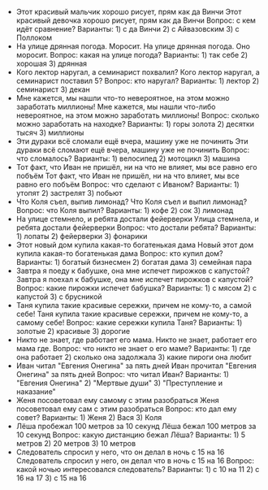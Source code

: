 * Этот красивый мальчик хорошо рисует, прям как да Винчи
 Этот красивый девочка хорошо рисует, прям как да Винчи
 Вопрос: с кем идёт сравнение?
 Варианты: 1) с да Винчи 2) с Айвазовским 3) с Поллоком 
* На улице дрянная погода. Моросит.
 На улице дрянная погода. Оно моросит.
 Вопрос: какая на улице погода?
 Варианты: 1) так себе 2) хорошая 3) дрянная 
* Кого лектор наругал, а семинарист похвалил?
 Кого лектор наругал, а семинарист поставил 5?
 Вопрос: кто наругал?
 Варианты: 1) лектор 2) семинарист 3) декан
* Мне кажется, мы нашли что-то невероятное, на этом можно заработать миллионы!
 Мне кажется, мы нашли что-либо невероятное, на этом можно заработать миллионы!
 Вопрос: сколько можно заработать на находке?
 Варианты: 1) горы золота 2) десятки тысяч 3) миллионы
* Эти дураки всё сломали ещё вчера, машину уже не починить
 Эти дураки всё сломают ещё вчера, машину уже не починить
 Вопрос: что сломалось?
 Варианты: 1) велосипед 2) мотоцикл 3) машина
* Тот факт, что Иван не пришёл, ни на что не влияет, мы все равно его побъём
 Тот факт, что Иван не пришёл, ни на что влияет, мы все равно его побъём
 Вопрос: что сделают с Иваном?
 Варианты: 1) утопят 2) застрелят 3) побьют
* Что Коля съел, выпив лимонад?
 Что Коля съел и выпил лимонад?
 Вопрос: что Коля выпил?
 Варианты: 1) кофе 2) сок 3) лимонад
* На улице стемнело, и ребята достали фейерверки
 Улица стемнела, и ребята достали фейерверки
 Вопрос: что достали ребята? 
 Варианты: 1) лопаты 2) фейерверки 3) фонарики
* Этот новый дом купила какая-то богатенькая дама
 Новый этот дом купила какая-то богатенькая дама
 Вопрос: кто купил дом? 
 Варианты: 1) богатый бизнесмен 2) богатая дама 3) семейная пара
* Завтра я поеду к бабушке, она мне испечет пирожков с капустой?
 Завтра я поехал к бабушке, она мне испечет пирожков с капустой?
 Вопрос: какие пирожки испечет бабушка? 
 Варианты: 1) с мясом 2) с капустой 3) с брусникой
* Таня купила такие красивые сережки, причем не кому-то, а самой себе!
 Таня купила такие красивые сережки, причем не кому-то, а самому себе!
 Вопрос: какие сережки купила Таня? 
 Варианты: 1) золотые 2) красивые 3) дорогие
* Никто не знает, где работает его мама.
 Никто не знает, работает его мама где.
 Вопрос: что никто не знает о его маме?
 Варианты: 1) где она работает 2) сколько она задолжала 3) какие пироги она любит
* Иван читал "Евгения Онегина" за пять дней
 Иван прочитал "Евгения Онегина" за пять дней
 Вопрос: что читал Иван?
 Варианты: 1) "Евгения Онегина" 2) "Мертвые души" 3) "Преступление и наказание"
* Женя посоветовал ему самому с этим разобраться
 Женя посоветовал ему сам с этим разобраться
 Вопрос: кто дал ему совет?
 Варианты: 1) Женя 2) Вася 3) Коля
* Лёша пробежал 100 метров за 10 секунд
 Лёша бежал 100 метров за 10 секунд
 Вопрос: какую дистанцию бежал Лёша?
 Варианты: 1) 5 метров 2) 20 метров 3) 10 метров
* Следователь спросил у него, что он делал в ночь с 15 на 16
 Следователь спросил у него, он делал что в ночь с 15 на 16
 Вопрос: какой ночью интересовался следователь?
 Варианты: 1) с 10 на 11 2) с 16 на 17 3) с 15 на 16
